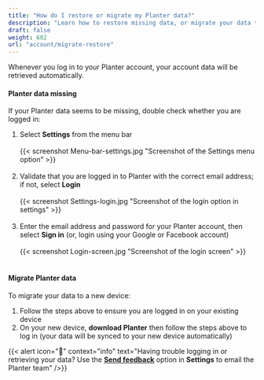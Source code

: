 ```yaml
---
title: "How do I restore or migrate my Planter data?"
description: "Learn how to restore missing data, or migrate your data to a new device"
draft: false
weight: 602
url: "account/migrate-restore"
---
```


Whenever you log in to your Planter account, your account data will be retrieved automatically.

#### Planter data missing
If your Planter data seems to be missing, double check whether you are logged in:
1. Select **Settings** from the menu bar<br /><br />
{{< screenshot Menu-bar-settings.jpg "Screenshot of the Settings menu option" >}}<br /><br />
2. Validate that you are logged in to Planter with the correct email address; if not, select **Login**<br /><br />
{{< screenshot Settings-login.jpg "Screenshot of the login option in settings" >}}<br /><br />
3. Enter the email address and password for your Planter account, then select **Sign in** (or, login using your Google or Facebook account)
<br /><br />
{{< screenshot Login-screen.jpg "Screenshot of the login screen" >}}<br /><br />

#### Migrate Planter data
To migrate your data to a new device:
1. Follow the steps above to ensure you are logged in on your existing device
2. On your new device, **download Planter** then follow the steps above to log in (your data will be synced to your new device automatically)

{{< alert icon="🍓" context="info" text="Having trouble logging in or retrieving your data? Use the [**Send feedback**](../../connect/contact-us/#send-feedback-contact-support) option in **Settings** to email the Planter team" />}}

